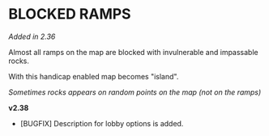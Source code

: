 # BLOCKED RAMPS

*Added in 2.36*

Almost all ramps on the map are blocked with invulnerable and impassable rocks.

With this handicap enabled map becomes "island".

*Sometimes rocks appears on random points on the map (not on the ramps)*

**v2.38**

* [BUGFIX] Description for lobby options is added.
